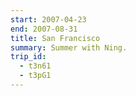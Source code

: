 ```yaml
---
start: 2007-04-23
end: 2007-08-31
title: San Francisco
summary: Summer with Ning.
trip_id:
  - t3n61
  - t3pG1
---
```

